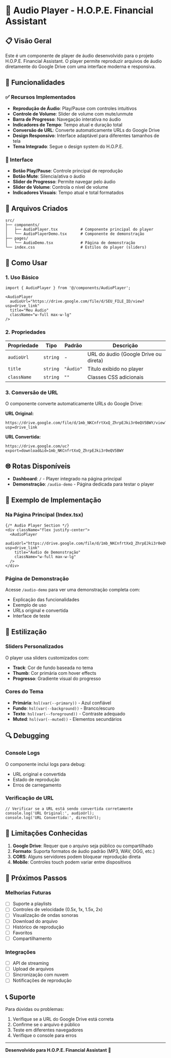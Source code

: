 # 🎵 Audio Player - H.O.P.E. Financial Assistant

## 📋 Visão Geral

Este é um componente de player de áudio desenvolvido para o projeto H.O.P.E. Financial Assistant. O player permite reproduzir arquivos de áudio diretamente do Google Drive com uma interface moderna e responsiva.

## 🚀 Funcionalidades

### ✅ Recursos Implementados

- **Reprodução de Áudio**: Play/Pause com controles intuitivos
- **Controle de Volume**: Slider de volume com mute/unmute
- **Barra de Progresso**: Navegação interativa no áudio
- **Indicadores de Tempo**: Tempo atual e duração total
- **Conversão de URL**: Converte automaticamente URLs do Google Drive
- **Design Responsivo**: Interface adaptável para diferentes tamanhos de tela
- **Tema Integrado**: Segue o design system do H.O.P.E.

### 🎨 Interface

- **Botão Play/Pause**: Controle principal de reprodução
- **Botão Mute**: Silencia/ativa o áudio
- **Slider de Progresso**: Permite navegar pelo áudio
- **Slider de Volume**: Controla o nível de volume
- **Indicadores Visuais**: Tempo atual e total formatados

## 📁 Arquivos Criados

```
src/
├── components/
│   ├── AudioPlayer.tsx          # Componente principal do player
│   └── AudioPlayerDemo.tsx      # Componente de demonstração
├── pages/
│   └── AudioDemo.tsx            # Página de demonstração
└── index.css                    # Estilos do player (sliders)
```

## 🔧 Como Usar

### 1. Uso Básico

```tsx
import { AudioPlayer } from '@/components/AudioPlayer';

<AudioPlayer 
  audioUrl="https://drive.google.com/file/d/SEU_FILE_ID/view?usp=drive_link"
  title="Meu Áudio"
  className="w-full max-w-lg"
/>
```

### 2. Propriedades

| Propriedade | Tipo | Padrão | Descrição |
|-------------|------|--------|-----------|
| `audioUrl` | `string` | - | URL do áudio (Google Drive ou direta) |
| `title` | `string` | `"Áudio"` | Título exibido no player |
| `className` | `string` | `""` | Classes CSS adicionais |

### 3. Conversão de URL

O componente converte automaticamente URLs do Google Drive:

**URL Original:**
```
https://drive.google.com/file/d/1mb_NKCnfrtXxQ_ZhrpEJki3r0eQV5BWY/view?usp=drive_link
```

**URL Convertida:**
```
https://drive.google.com/uc?export=download&id=1mb_NKCnfrtXxQ_ZhrpEJki3r0eQV5BWY
```

## 🌐 Rotas Disponíveis

- **Dashboard**: `/` - Player integrado na página principal
- **Demonstração**: `/audio-demo` - Página dedicada para testar o player

## 🎯 Exemplo de Implementação

### Na Página Principal (Index.tsx)

```tsx
{/* Audio Player Section */}
<div className="flex justify-center">
  <AudioPlayer 
    audioUrl="https://drive.google.com/file/d/1mb_NKCnfrtXxQ_ZhrpEJki3r0eQV5BWY/view?usp=drive_link"
    title="Áudio de Demonstração"
    className="w-full max-w-lg"
  />
</div>
```

### Página de Demonstração

Acesse `/audio-demo` para ver uma demonstração completa com:
- Explicação das funcionalidades
- Exemplo de uso
- URLs original e convertida
- Interface de teste

## 🎨 Estilização

### Sliders Personalizados

O player usa sliders customizados com:
- **Track**: Cor de fundo baseada no tema
- **Thumb**: Cor primária com hover effects
- **Progresso**: Gradiente visual do progresso

### Cores do Tema

- **Primária**: `hsl(var(--primary))` - Azul confiável
- **Fundo**: `hsl(var(--background))` - Branco/escuro
- **Texto**: `hsl(var(--foreground))` - Contraste adequado
- **Muted**: `hsl(var(--muted))` - Elementos secundários

## 🔍 Debugging

### Console Logs

O componente inclui logs para debug:
- URL original e convertida
- Estado de reprodução
- Erros de carregamento

### Verificação de URL

```tsx
// Verificar se a URL está sendo convertida corretamente
console.log('URL Original:', audioUrl);
console.log('URL Convertida:', directUrl);
```

## 🚨 Limitações Conhecidas

1. **Google Drive**: Requer que o arquivo seja público ou compartilhado
2. **Formato**: Suporta formatos de áudio padrão (MP3, WAV, OGG, etc.)
3. **CORS**: Alguns servidores podem bloquear reprodução direta
4. **Mobile**: Controles touch podem variar entre dispositivos

## 🔮 Próximos Passos

### Melhorias Futuras

- [ ] Suporte a playlists
- [ ] Controles de velocidade (0.5x, 1x, 1.5x, 2x)
- [ ] Visualização de ondas sonoras
- [ ] Download do arquivo
- [ ] Histórico de reprodução
- [ ] Favoritos
- [ ] Compartilhamento

### Integrações

- [ ] API de streaming
- [ ] Upload de arquivos
- [ ] Sincronização com nuvem
- [ ] Notificações de reprodução

## 📞 Suporte

Para dúvidas ou problemas:
1. Verifique se a URL do Google Drive está correta
2. Confirme se o arquivo é público
3. Teste em diferentes navegadores
4. Verifique o console para erros

---

**Desenvolvido para H.O.P.E. Financial Assistant** 🚀
